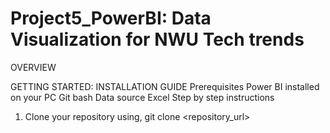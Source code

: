 # Project5_PowerBI: Data Visualization for NWU Tech trends 

OVERVIEW

GETTING STARTED: INSTALLATION GUIDE
Prerequisites
Power BI installed on your PC
Git bash
Data source Excel
Step by step instructions
1. Clone your repository using, git clone <repository_url>
